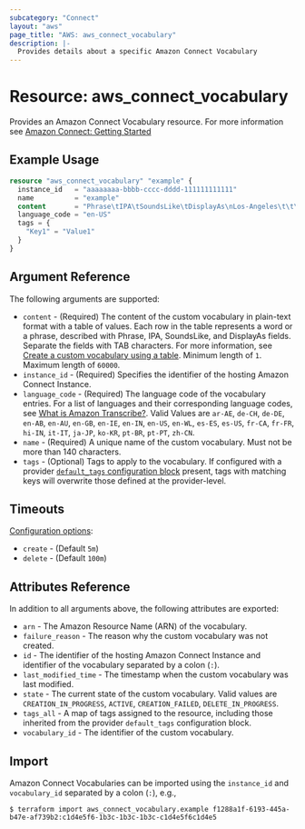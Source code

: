 ```yaml
---
subcategory: "Connect"
layout: "aws"
page_title: "AWS: aws_connect_vocabulary"
description: |-
  Provides details about a specific Amazon Connect Vocabulary
---
```


# Resource: aws_connect_vocabulary

Provides an Amazon Connect Vocabulary resource. For more information see
[Amazon Connect: Getting Started](https://docs.aws.amazon.com/connect/latest/adminguide/amazon-connect-get-started.html)

## Example Usage

```terraform
resource "aws_connect_vocabulary" "example" {
  instance_id   = "aaaaaaaa-bbbb-cccc-dddd-111111111111"
  name          = "example"
  content       = "Phrase\tIPA\tSoundsLike\tDisplayAs\nLos-Angeles\t\t\tLos Angeles\nF.B.I.\tɛ f b i aɪ\t\tFBI\nEtienne\t\teh-tee-en\t"
  language_code = "en-US"
  tags = {
    "Key1" = "Value1"
  }
}
```

## Argument Reference

The following arguments are supported:

* `content` - (Required) The content of the custom vocabulary in plain-text format with a table of values. Each row in the table represents a word or a phrase, described with Phrase, IPA, SoundsLike, and DisplayAs fields. Separate the fields with TAB characters. For more information, see [Create a custom vocabulary using a table](https://docs.aws.amazon.com/transcribe/latest/dg/custom-vocabulary.html#create-vocabulary-table). Minimum length of `1`. Maximum length of `60000`.
* `instance_id` - (Required) Specifies the identifier of the hosting Amazon Connect Instance.
* `language_code` - (Required) The language code of the vocabulary entries. For a list of languages and their corresponding language codes, see [What is Amazon Transcribe?](https://docs.aws.amazon.com/transcribe/latest/dg/transcribe-whatis.html). Valid Values are `ar-AE`, `de-CH`, `de-DE`, `en-AB`, `en-AU`, `en-GB`, `en-IE`, `en-IN`, `en-US`, `en-WL`, `es-ES`, `es-US`, `fr-CA`, `fr-FR`, `hi-IN`, `it-IT`, `ja-JP`, `ko-KR`, `pt-BR`, `pt-PT`, `zh-CN`.
* `name` - (Required) A unique name of the custom vocabulary. Must not be more than 140 characters.
* `tags` - (Optional) Tags to apply to the vocabulary. If configured with a provider
[`default_tags` configuration block](https://registry.terraform.io/providers/hashicorp/aws/latest/docs#default_tags-configuration-block) present, tags with matching keys will overwrite those defined at the provider-level.

## Timeouts

[Configuration options](https://www.terraform.io/docs/configuration/blocks/resources/syntax.html#operation-timeouts):

* `create` - (Default `5m`)
* `delete` - (Default `100m`)

## Attributes Reference

In addition to all arguments above, the following attributes are exported:

* `arn` - The Amazon Resource Name (ARN) of the vocabulary.
* `failure_reason` - The reason why the custom vocabulary was not created.
* `id` - The identifier of the hosting Amazon Connect Instance and identifier of the vocabulary
separated by a colon (`:`).
* `last_modified_time` - The timestamp when the custom vocabulary was last modified.
* `state` - The current state of the custom vocabulary. Valid values are `CREATION_IN_PROGRESS`, `ACTIVE`, `CREATION_FAILED`, `DELETE_IN_PROGRESS`.
* `tags_all` - A map of tags assigned to the resource, including those inherited from the provider `default_tags` configuration block.
* `vocabulary_id` - The identifier of the custom vocabulary.

## Import

Amazon Connect Vocabularies can be imported using the `instance_id` and `vocabulary_id` separated by a colon (`:`), e.g.,

```
$ terraform import aws_connect_vocabulary.example f1288a1f-6193-445a-b47e-af739b2:c1d4e5f6-1b3c-1b3c-1b3c-c1d4e5f6c1d4e5
```
